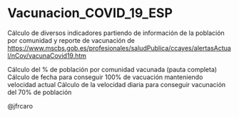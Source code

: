# Vacunacion_COVID_19_ESP

Cálculo de diversos indicadores partiendo de información de la población por comunidad y 
reporte de vacunación de https://www.mscbs.gob.es/profesionales/saludPublica/ccayes/alertasActual/nCov/vacunaCovid19.htm


Cálculo del % de población por comunidad vacunada (pauta completa)
Cálculo de fecha para conseguir 100% de vacuación manteniendo velocidad actual
Cálculo de la velocidad diaria para conseguir vacunación del 70% de población


@jfrcaro
